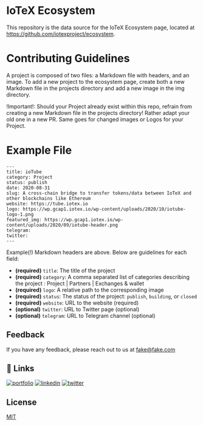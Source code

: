 # IoTeX Ecosystem
This repository is the data source for the IoTeX Ecosystem page, located at https://github.com/iotexproject/ecosystem.

# Contributing Guidelines
A project is composed of two files: a Markdown file with headers, and an image. To add a new project to the ecosystem page, create both a new Markdown file in the projects directory and add a new image in the img directory.

!Important!: Should your Project already exist within this repo, refrain from creating a new Markdown file in the projects directory! Rather adapt your old one in a new PR. Same goes for changed images or Logos for your Project.

# Example File
``` mdx
---
title: ioTube
category: Project
status: publish
date: 2020-08-31
slug: A cross-chain bridge to transfer tokens/data between IoTeX and other blockchains like Ethereum
website: https://tube.iotex.io
logo: https://wp.gcap1.iotex.io/wp-content/uploads/2020/10/iotube-logo-1.png
featured_img: https://wp.gcap1.iotex.io/wp-content/uploads/2020/09/iotube-header.png
telegram:
twitter:
---
```

Example(!) Markdown headers are above. Below are guidelines for each field:
- **(required)** `title`: The title of the project
- **(required)** `category`: A comma separated list of categories describing the project : Project | Partners | Exchanges & wallet
- **(required)** `logo`: A relative path to the corresponding image
- **(required)** `status`: The status of the project: `publish`, `building`, or `closed`
- **(required)** `website`: URL to the website (required)
- **(optional)** `twitter`: URL to Twitter page (optional)
- **(optional)** `telegram`: URL to Telegram channel (optional)



## Feedback
If you have any feedback, please reach out to us at fake@fake.com


## 🔗 Links
[![portfolio](https://img.shields.io/badge/my_portfolio-000?style=for-the-badge&logo=ko-fi&logoColor=white)](https://katherinempeterson.com/)
[![linkedin](https://img.shields.io/badge/linkedin-0A66C2?style=for-the-badge&logo=linkedin&logoColor=white)](https://www.linkedin.com/)
[![twitter](https://img.shields.io/badge/twitter-1DA1F2?style=for-the-badge&logo=twitter&logoColor=white)](https://twitter.com/)


## License

[MIT](https://choosealicense.com/licenses/mit/)

